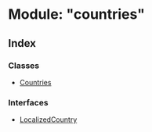 # Module: "countries"

## Index

### Classes

* [Countries](../classes/_countries_.countries.md)

### Interfaces

* [LocalizedCountry](../interfaces/_countries_.localizedcountry.md)
